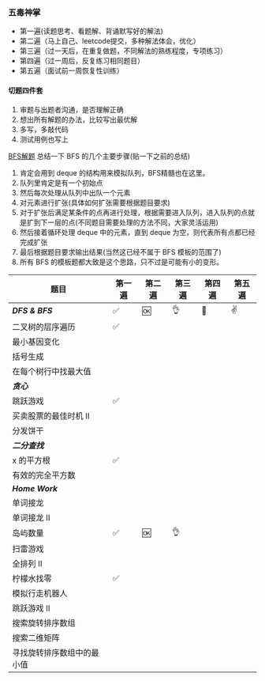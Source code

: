 
### 五毒神掌
- 第一遍(读题思考、看题解、背诵默写好的解法)
- 第二遍（马上自己、leetcode提交，多种解法体会，优化）
- 第三遍（过一天后，在重复做题，不同解法的熟练程度，专项练习）
- 第四遍（过一周后，反复练习相同题目）
- 第五遍（面试前一周恢复性训练）

#### 切题四件套
1. 审题与出题者沟通，是否理解正确
2. 想出所有解题的办法，比较写出最优解
3. 多写，多敲代码
4. 测试用例也写上

[BFS解题](https://leetcode-cn.com/problems/binary-tree-level-order-traversal/solution/bfs-de-shi-yong-chang-jing-zong-jie-ceng-xu-bian-l/)
总结一下 BFS 的几个主要步骤(贴一下之前的总结)
1. 肯定会用到 deque 的结构用来模拟队列，BFS精髓也在这里。
2. 队列里肯定是有一个初始点
3. 然后每次处理从队列中出队一个元素
4. 对元素进行扩张(具体如何扩张需要根据题目要求)
5. 对于扩张后满足某条件的点再进行处理，根据需要进入队列，进入队列的点就是扩到下一层的点(不同题目需要处理的方法不同，大家灵活运用)
6. 然后接着循环处理 deque 中的元素，直到 deque 为空，则代表所有点都已经完成扩张
7. 最后根据题目要求输出结果(当然这已经不属于 BFS 模板的范围了)
8. 所有 BFS 的模板题都大致是这个思路，只不过是可能有小的变形。


|    题目   |第一遍 |第二遍 |第三遍 | 第四遍 | 第五遍 |
|-----------------------|-----|-----|-----|-----|-----|
|*****DFS & BFS*****  | ✅   |  🆗   |   👌  |  💯   |  ✌️    |
|二叉树的层序遍历     |   ✅  |      |     |     |     |
|最小基因变化    |    |      |     |     |     |
|括号生成    |    |      |     |     |     |
|在每个树行中找最大值   |    |      |     |     |     |
|*****贪心*****   |    |      |     |     |     |
|跳跃游戏   |   ✅ |      |     |     |     |
|买卖股票的最佳时机 II   |    |      |     |     |     |
|分发饼干    |    |      |     |     |     |
|*****二分查找*****   |    |      |     |     |     |
|x 的平方根    |  ✅  |      |     |     |     |
|有效的完全平方数   |    |      |     |     |     |
|*****Home Work*****   |    |      |     |     |     |
|单词接龙 |    |      |     |     |     |
|单词接龙 II  |    |      |     |     |     |
|岛屿数量 | ✅    |  🆗     |   👌  |     |     |
|扫雷游戏 |    |      |     |     |     |
|全排列 II |    |      |     |     |     |
|柠檬水找零 | ✅   |      |     |     |     |
|模拟行走机器人 |    |      |     |     |     |
|跳跃游戏 II   |    |      |     |     |     |
|搜索旋转排序数组  |    |      |     |     |     |
|搜索二维矩阵  |    |      |     |     |     |
|寻找旋转排序数组中的最小值  |    |      |     |     |     |
